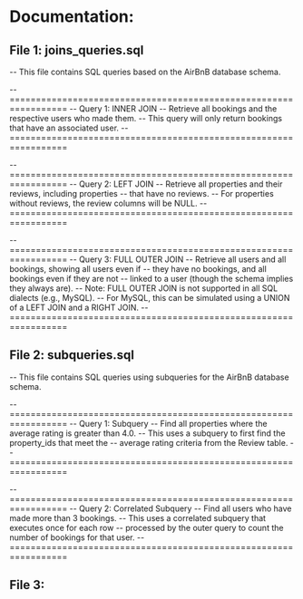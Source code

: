 # Documentation: 

## File 1: joins_queries.sql

-- This file contains SQL queries based on the AirBnB database schema.

-- =================================================================
-- Query 1: INNER JOIN
-- Retrieve all bookings and the respective users who made them.
-- This query will only return bookings that have an associated user.
-- =================================================================

-- =================================================================
-- Query 2: LEFT JOIN
-- Retrieve all properties and their reviews, including properties
-- that have no reviews.
-- For properties without reviews, the review columns will be NULL.
-- =================================================================

-- =================================================================
-- Query 3: FULL OUTER JOIN
-- Retrieve all users and all bookings, showing all users even if
-- they have no bookings, and all bookings even if they are not
-- linked to a user (though the schema implies they always are).
-- Note: FULL OUTER JOIN is not supported in all SQL dialects (e.g., MySQL).
-- For MySQL, this can be simulated using a UNION of a LEFT JOIN and a RIGHT JOIN.
-- =================================================================

## File 2: subqueries.sql

-- This file contains SQL queries using subqueries for the AirBnB database schema.

-- =================================================================
-- Query 1: Subquery
-- Find all properties where the average rating is greater than 4.0.
-- This uses a subquery to first find the property_ids that meet the
-- average rating criteria from the Review table.
-- =================================================================

-- =================================================================
-- Query 2: Correlated Subquery
-- Find all users who have made more than 3 bookings.
-- This uses a correlated subquery that executes once for each row
-- processed by the outer query to count the number of bookings for that user.
-- =================================================================

## File 3: 